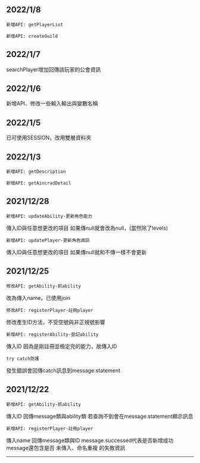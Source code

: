 2022/1/8
-----------------------

    新增API: getPlayerList

    新增API: createGuild

2022/1/7
-----------------------

searchPlayer增加回傳該玩家的公會資訊

2022/1/6
-----------------------

新增API、修改一些輸入輸出與變數名稱

2022/1/5
-----------------------

已可使用SESSION，改用雙層資料夾

2022/1/3
-----------------------

    新增API: getDescription

    新增API: getAincradDetail

2021/12/28
-----------------------

    新增API: updateAbility-更新角色能力

傳入ID與任意想更改的項目
如果傳null就會改為null，(當然除了levels)

    新增API: updatePlayer-更新角色資訊

傳入ID與任意想更改的項目
如果傳null就和不傳一樣不會更新

2021/12/25
-----------------------

    修改API: getAbility-抓ability

改為傳入name，已使用join

    修改API: registerPlayer-註冊player

修改產生ID方法，不受空號與非正規號影響

    新增API: registerAbility-登記ability

傳入ID
因為是剛註冊並檢定完的能力，故傳入ID

    try catch防護

發生錯誤會回傳catch訊息到message.statement

2021/12/22
-----------------------

    新增API: getAbility-抓ability

傳入ID
回傳message類與ability類
若查詢不到會在message.statement顯示訊息

    新增API: registerPlayer-註冊player

傳入name
回傳message類與ID
message.successed代表是否新增成功
message還包含是否 未傳入、命名重複 的失敗資訊

-----------------------